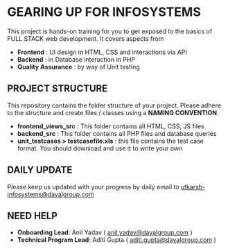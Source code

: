# GEARING UP FOR INFOSYSTEMS
This project is hands-on training for you to get exposed to the basics of FULL STACK web development. It covers aspects from
* **Frontend** : UI design in HTML, CSS and interactions via API
* **Backend** : in Database interaction in PHP
* **Quality Assurance** : by way of Unit testing

## PROJECT STRUCTURE
This repository contains the folder structure of your project. Please adhere to the structure and create files / classes using a **NAMING CONVENTION**.
* **frontend_views_src** : This folder contains all HTML, CSS, JS files
* **backend_src** : This folder contains all PHP files and database queries
* **unit_testcases > testcasefile.xls** : this file contains the test case format. You should download and use it to write your own

## DAILY UPDATE
Please keep us updated with your progress by daily email to utkarsh-infosystems@dayalgroup.com

## NEED HELP
* **Onboarding Lead**: Anil Yadav ( anil.yadav@dayalgroup.com )
* **Technical Program Lead**: Aditi Gupta ( aditi.gupta@dayalgroup.com )
